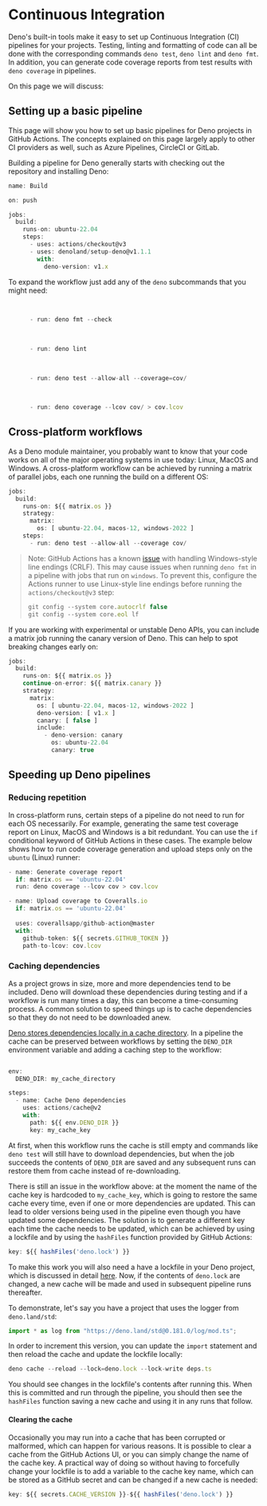 # Continuous Integration

Deno's built-in tools make it easy to set up Continuous Integration (CI)
pipelines for your projects. Testing, linting and formatting of code can all be
done with the corresponding commands `deno test`, `deno lint` and `deno fmt`. In
addition, you can generate code coverage reports from test results with
`deno coverage` in pipelines.


On this page we will discuss:


## Setting up a basic pipeline

This page will show you how to set up basic pipelines for Deno projects in
GitHub Actions. The concepts explained on this page largely apply to other CI
providers as well, such as Azure Pipelines, CircleCI or GitLab.


Building a pipeline for Deno generally starts with checking out the repository
and installing Deno:



```typescript
name: Build

on: push

jobs:
  build:
    runs-on: ubuntu-22.04
    steps:
      - uses: actions/checkout@v3
      - uses: denoland/setup-deno@v1.1.1
        with:
          deno-version: v1.x 
```
To expand the workflow just add any of the `deno` subcommands that you might
need:



```typescript
      
      
      - run: deno fmt --check

      
      
      - run: deno lint

      
      
      - run: deno test --allow-all --coverage=cov/

      
      
      - run: deno coverage --lcov cov/ > cov.lcov
```
## Cross-platform workflows

As a Deno module maintainer, you probably want to know that your code works on
all of the major operating systems in use today: Linux, MacOS and Windows. A
cross-platform workflow can be achieved by running a matrix of parallel jobs,
each one running the build on a different OS:



```typescript
jobs:
  build:
    runs-on: ${{ matrix.os }}
    strategy:
      matrix:
        os: [ ubuntu-22.04, macos-12, windows-2022 ]
    steps:
      - run: deno test --allow-all --coverage cov/
```

> 
> Note: GitHub Actions has a known
> [issue](https://github.com/actions/checkout/issues/135) with handling
> Windows-style line endings (CRLF). This may cause issues when running
> `deno fmt` in a pipeline with jobs that run on `windows`. To prevent this,
> configure the Actions runner to use Linux-style line endings before running
> the `actions/checkout@v3` step:
> 
> 
> 
> ```typescript
> git config --system core.autocrlf false
> git config --system core.eol lf
> ```
> 


If you are working with experimental or unstable Deno APIs, you can include a
matrix job running the canary version of Deno. This can help to spot breaking
changes early on:



```typescript
jobs:
  build:
    runs-on: ${{ matrix.os }}
    continue-on-error: ${{ matrix.canary }} 
    strategy:
      matrix:
        os: [ ubuntu-22.04, macos-12, windows-2022 ]
        deno-version: [ v1.x ]
        canary: [ false ]
        include: 
          - deno-version: canary
            os: ubuntu-22.04
            canary: true
```
## Speeding up Deno pipelines

### Reducing repetition

In cross-platform runs, certain steps of a pipeline do not need to run for each
OS necessarily. For example, generating the same test coverage report on Linux,
MacOS and Windows is a bit redundant. You can use the `if` conditional keyword
of GitHub Actions in these cases. The example below shows how to run code
coverage generation and upload steps only on the `ubuntu` (Linux) runner:



```typescript
- name: Generate coverage report
  if: matrix.os == 'ubuntu-22.04'
  run: deno coverage --lcov cov > cov.lcov

- name: Upload coverage to Coveralls.io
  if: matrix.os == 'ubuntu-22.04'
  
  uses: coverallsapp/github-action@master
  with:
    github-token: ${{ secrets.GITHUB_TOKEN }} 
    path-to-lcov: cov.lcov
```
### Caching dependencies

As a project grows in size, more and more dependencies tend to be included. Deno
will download these dependencies during testing and if a workflow is run many
times a day, this can become a time-consuming process. A common solution to
speed things up is to cache dependencies so that they do not need to be
downloaded anew.


[Deno stores dependencies locally in a cache directory](https://deno.land/manual/linking_to_external_code).
In a pipeline the cache can be preserved between workflows by setting the
`DENO_DIR` environment variable and adding a caching step to the workflow:



```typescript

env:
  DENO_DIR: my_cache_directory

steps:
  - name: Cache Deno dependencies 
    uses: actions/cache@v2
    with:
      path: ${{ env.DENO_DIR }}
      key: my_cache_key
```
At first, when this workflow runs the cache is still empty and commands like
`deno test` will still have to download dependencies, but when the job succeeds
the contents of `DENO_DIR` are saved and any subsequent runs can restore them
from cache instead of re-downloading.


There is still an issue in the workflow above: at the moment the name of the
cache key is hardcoded to `my_cache_key`, which is going to restore the same
cache every time, even if one or more dependencies are updated. This can lead to
older versions being used in the pipeline even though you have updated some
dependencies. The solution is to generate a different key each time the cache
needs to be updated, which can be achieved by using a lockfile and by using the
`hashFiles` function provided by GitHub Actions:



```typescript
key: ${{ hashFiles('deno.lock') }}
```
To make this work you will also need a have a lockfile in your Deno project,
which is discussed in detail [here](https://deno.land/../basics/modules/integrity_checking).
Now, if the contents of `deno.lock` are changed, a new cache will be made and
used in subsequent pipeline runs thereafter.


To demonstrate, let's say you have a project that uses the logger from
`deno.land/std`:



```typescript
import * as log from "https://deno.land/std@0.181.0/log/mod.ts";
```
In order to increment this version, you can update the `import` statement and
then reload the cache and update the lockfile locally:



```typescript
deno cache --reload --lock=deno.lock --lock-write deps.ts
```
You should see changes in the lockfile's contents after running this. When this
is committed and run through the pipeline, you should then see the `hashFiles`
function saving a new cache and using it in any runs that follow.


#### Clearing the cache

Occasionally you may run into a cache that has been corrupted or malformed,
which can happen for various reasons. It is possible to clear a cache from the
GitHub Actions UI, or you can simply change the name of the cache key. A
practical way of doing so without having to forcefully change your lockfile is
to add a variable to the cache key name, which can be stored as a GitHub secret
and can be changed if a new cache is needed:



```typescript
key: ${{ secrets.CACHE_VERSION }}-${{ hashFiles('deno.lock') }}
```



